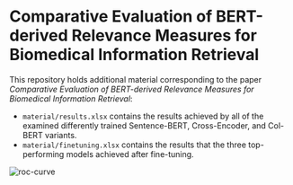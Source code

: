 # Comparative Evaluation of BERT-derived Relevance Measures for Biomedical Information Retrieval

This repository holds additional material corresponding to the paper *Comparative Evaluation of BERT-derived Relevance Measures for Biomedical Information Retrieval*:

- `material/results.xlsx` contains the results achieved by all of the examined differently trained Sentence-BERT, Cross-Encoder, and Col-BERT variants.
- `material/finetuning.xlsx` contains the results that the three top-performing models achieved after fine-tuning.

![roc-curve](https://github.com/franziskaweber/bert-biomedical-ir/assets/102147723/59d0e358-99f4-42f9-94e6-d320f7dd4e81)
